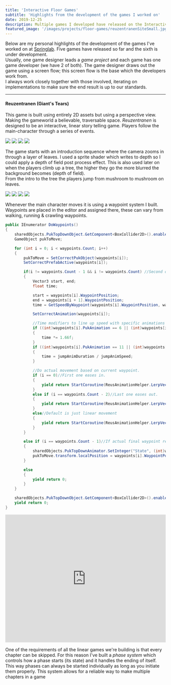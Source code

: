 ```yaml
---
title: 'Interactive Floor Games'
subtitle: 'Highlights from the development of the games I worked on'
date: 2019-12-25
description: Multiple games I developed have released on the Interactive Floor platform the past 2 years. These are some development highlights.
featured_image: '/images/projects/floor-games/reuzentranenSiteSmall.jpg'
---
```


Below are my personal highlights of the development of the games I've worked on at [Springlab](https://springlab.nl).
Five games have released so far and the sixth is under development.  
Usually, one game designer leads a _game project_ and each game has one game developer (we have 2 of both). The game designer draws out the game using a screen flow; this screen flow is the base which the developers work from.  
I always work closely together with those involved, iterating on implementations to make sure the end result is up to our standards.

----

#### Reuzentranen (Giant's Tears)
This game is built using entirely 2D assets but using a perspective view. Making the gameworld a believable, traversable space. 
_Reuzentranen_ is designed to be an interactive, linear story telling game. Players follow the main-character through a series of events.  

<div class="gallery" data-columns="4">
    <img src="/images/projects/floor-games/reusgame/reus_00intro_design.jpg">
    <img src="/images/projects/floor-games/reusgame/reus_00intro_game.jpg">
	<img src="/images/projects/floor-games/reusgame/reus_02frogger_design.jpg">
	<img src="/images/projects/floor-games/reusgame/reus_02frogger_game.jpg">
</div>

The game starts with an introduction sequence where the camera zooms in through a layer of leaves. I used a sprite shader which writes to depth so I could apply a depth of field post process effect.
This is also used later on when the players climb up a tree, the higher they go the more blurred the background becomes (depth of field).  
From the intro to the tree the players jump from mushroom to mushroom on leaves. 

<div class="gallery" data-columns="4">
    <img src="/images/projects/floor-games/reusgame/reus_03klimmen_design.jpg">
    <img src="/images/projects/floor-games/reusgame/reus_03klimmen_game.jpg">
	<img src="/images/projects/floor-games/reusgame/reus_05hand_design.jpg">
	<img src="/images/projects/floor-games/reusgame/reus_05hand_game.jpg">
</div>

Whenever the main character moves it is using a waypoint system I built. Waypoints are placed in the editor and assigned there, these can vary from walking, running & crawling waypoints.


```csharp
public IEnumerator DoWaypoints()
{
    sharedObjects.PukTopDownObject.GetComponent<BoxCollider2D>().enabled = true; //Collider used to interact with environment in specific levels.
    GameObject pukToMove;

    for (int i = 0; i < waypoints.Count; i++)
    {
        pukToMove = SetCorrectPukObject(waypoints[i]);
        SetCorrectPrefabActive(waypoints[i]);

        if(i != waypoints.Count - 1 && i != waypoints.Count) //Second one obselote, first one catches all. But still...
        {
            Vector3 start, end;
            float time;

            start = waypoints[i].WaypointPosition;
            end = waypoints[i + 1].WaypointPosition;
            time = GetSpeedByWaypoint(waypoints[i].WaypointPosition, waypoints[i + 1].WaypointPosition);

            SetCorrectAnimation(waypoints[i]);

            //Time modifiers to line up speed with specific animations
            if ((int)waypoints[i].PukAnimation == 6 || (int)waypoints[i].PukAnimation == 7 || (int)waypoints[i].PukAnimation == 8) //Walking (down, left & right)
            {
                time *= 1.66f;
            }
            if ((int)waypoints[i].PukAnimation == 11 || (int)waypoints[i].PukAnimation == 12) //Jump left & right
            {
                time = jumpAnimDuration / jumpAnimSpeed;
            }

            //Do actual movement based on current waypoint.
            if (i == 0)//First one eases in.
            {
                yield return StartCoroutine(ReusAnimationHelper.LerpVector3(start, end, time, (x) => pukToMove.transform.localPosition = x, "easein"));
            }
            else if (i == waypoints.Count - 2)//Last one eases out.
            {
                yield return StartCoroutine(ReusAnimationHelper.LerpVector3(start, end, time, (x) => pukToMove.transform.localPosition = x, "easeout"));
            }
            else//Default is just linear movement
            {
                yield return StartCoroutine(ReusAnimationHelper.LerpVector3(start, end, time, (x) => pukToMove.transform.localPosition = x, "linear"));
            }
        }

        else if (i == waypoints.Count - 1)//If actual final waypoint reached, set animation accordingly but don't move.
        {
            sharedObjects.PukTopDownAnimator.SetInteger("State", (int)waypoints[i].PukAnimation);
            pukToMove.transform.localPosition = waypoints[i].WaypointPosition;
        }

        else
        {
            yield return 0;
        }
    }

    sharedObjects.PukTopDownObject.GetComponent<BoxCollider2D>().enabled = false;
    yield return 0;
}
```

<iframe src="https://pastebin.com/embed_iframe/ESAwKZXU" style="border:none;width:100%;height:400px"></iframe>

One of the requirements of all the linear games we're building is that every chapter can be skipped. For this reason I've built a _phase system_ which controls how a phase starts (its state) and it handles the ending of itself.  
This way phases can always be started individually as long as you initiate them properly. This system allows for a reliable way to make multiple chapters in a game 
